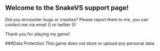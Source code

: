 ## Welcome to the SnakeVS support page!

Did you encounter bugs or crashes?
Please report them to me, you can contact me via email () or twitter ()!

Thank you for playing my game!

###Data Protection
This game does not store or upload any personal data.  
